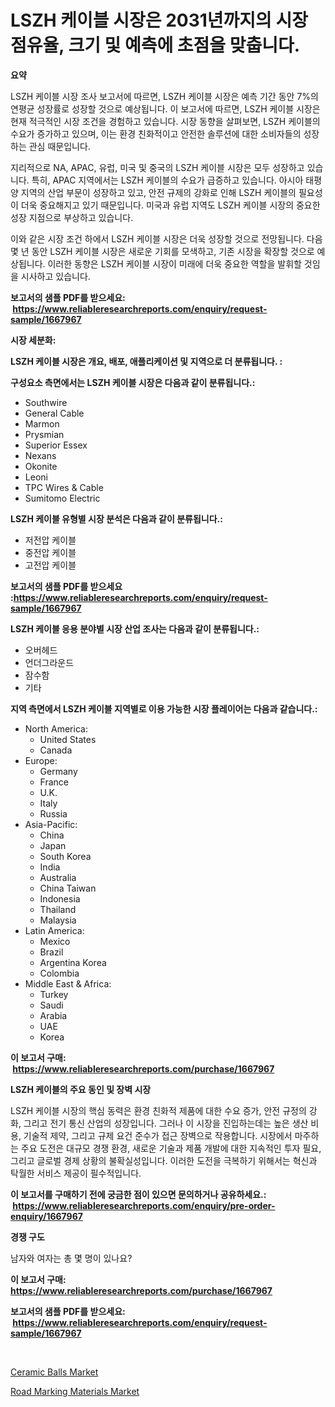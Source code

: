 <p><h1>LSZH 케이블 시장은 2031년까지의 시장 점유율, 크기 및 예측에 초점을 맞춥니다.</h1></p><p><strong>요약</strong></p>
<p><p>LSZH 케이블 시장 조사 보고서에 따르면, LSZH 케이블 시장은 예측 기간 동안 7%의 연평균 성장률로 성장할 것으로 예상됩니다. 이 보고서에 따르면, LSZH 케이블 시장은 현재 적극적인 시장 조건을 경험하고 있습니다. 시장 동향을 살펴보면, LSZH 케이블의 수요가 증가하고 있으며, 이는 환경 친화적이고 안전한 솔루션에 대한 소비자들의 성장하는 관심 때문입니다.</p><p>지리적으로 NA, APAC, 유럽, 미국 및 중국의 LSZH 케이블 시장은 모두 성장하고 있습니다. 특히, APAC 지역에서는 LSZH 케이블의 수요가 급증하고 있습니다. 아시아 태평양 지역의 산업 부문이 성장하고 있고, 안전 규제의 강화로 인해 LSZH 케이블의 필요성이 더욱 중요해지고 있기 때문입니다. 미국과 유럽 지역도 LSZH 케이블 시장의 중요한 성장 지점으로 부상하고 있습니다.</p><p>이와 같은 시장 조건 하에서 LSZH 케이블 시장은 더욱 성장할 것으로 전망됩니다. 다음 몇 년 동안 LSZH 케이블 시장은 새로운 기회를 모색하고, 기존 시장을 확장할 것으로 예상됩니다. 이러한 동향은 LSZH 케이블 시장이 미래에 더욱 중요한 역할을 발휘할 것임을 시사하고 있습니다.</p></p>
<p><strong>보고서의 샘플 PDF를 받으세요: &nbsp;<a href="https://www.reliableresearchreports.com/enquiry/request-sample/1667967">https://www.reliableresearchreports.com/enquiry/request-sample/1667967</a></strong></p>
<p><strong>시장 세분화:</strong></p>
<p><strong> LSZH 케이블 시장은 개요, 배포, 애플리케이션 및 지역으로 더 분류됩니다. :</strong></p>
<p><strong>구성요소 측면에서는 LSZH 케이블 시장은 다음과 같이 분류됩니다.:</strong></p>
<p><ul><li>Southwire</li><li>General Cable</li><li>Marmon</li><li>Prysmian</li><li>Superior Essex</li><li>Nexans</li><li>Okonite</li><li>Leoni</li><li>TPC Wires & Cable</li><li>Sumitomo Electric</li></ul></p>
<p><strong> LSZH 케이블 유형별 시장 분석은 다음과 같이 분류됩니다.:</strong></p>
<p><ul><li>저전압 케이블</li><li>중전압 케이블</li><li>고전압 케이블</li></ul></p>
<p><strong>보고서의 샘플 PDF를 받으세요 :<a href="https://www.reliableresearchreports.com/enquiry/request-sample/1667967">https://www.reliableresearchreports.com/enquiry/request-sample/1667967</a></strong></p>
<p><strong> LSZH 케이블 응용 분야별 시장 산업 조사는 다음과 같이 분류됩니다.:</strong></p>
<p><ul><li>오버헤드</li><li>언더그라운드</li><li>잠수함</li><li>기타</li></ul></p>
<p><strong>지역 측면에서 LSZH 케이블 지역별로 이용 가능한 시장 플레이어는 다음과 같습니다.:</strong></p>
<p><ul>
    <li>
        North America:
        <ul>
            <li>United States</li>
            <li>Canada</li>
        </ul>
    </li>
    <li>
        Europe:
        <ul>
            <li>Germany</li>
            <li>France</li>
            <li>U.K.</li>
            <li>Italy</li>
            <li>Russia</li>
        </ul>
    </li>
    <li>
        Asia-Pacific:
        <ul>
            <li>China</li>
            <li>Japan</li>
            <li>South Korea</li>
            <li>India</li>
            <li>Australia</li>
            <li>China Taiwan</li>
            <li>Indonesia</li>
            <li>Thailand</li>
            <li>Malaysia</li>
        </ul>
    </li>
    <li>
        Latin America:
        <ul>
            <li>Mexico</li>
            <li>Brazil</li>
            <li>Argentina Korea</li>
            <li>Colombia</li>
        </ul>
    </li>
    <li>
        Middle East & Africa:
        <ul>
            <li>Turkey</li>
            <li>Saudi</li>
            <li>Arabia</li>
            <li>UAE</li>
            <li>Korea</li>
        </ul>
    </li>
    </ul></p>
<p><strong>이 보고서 구매: &nbsp;<a href="https://www.reliableresearchreports.com/purchase/1667967">https://www.reliableresearchreports.com/purchase/1667967</a></strong></p>
<p><strong>LSZH 케이블의 주요 동인 및 장벽 시장</strong></p>
<p><p>LSZH 케이블 시장의 핵심 동력은 환경 친화적 제품에 대한 수요 증가, 안전 규정의 강화, 그리고 전기 통신 산업의 성장입니다. 그러나 이 시장을 진입하는데는 높은 생산 비용, 기술적 제약, 그리고 규제 요건 준수가 접근 장벽으로 작용합니다. 시장에서 마주하는 주요 도전은 대규모 경쟁 환경, 새로운 기술과 제품 개발에 대한 지속적인 투자 필요, 그리고 글로벌 경제 상황의 불확실성입니다. 이러한 도전을 극복하기 위해서는 혁신과 탁월한 서비스 제공이 필수적입니다.</p></p>
<p><strong>이 보고서를 구매하기 전에 궁금한 점이 있으면 문의하거나 공유하세요.: &nbsp;<a href="https://www.reliableresearchreports.com/enquiry/pre-order-enquiry/1667967">https://www.reliableresearchreports.com/enquiry/pre-order-enquiry/1667967</a></strong></p>
<p><strong>경쟁 구도</strong></p>
<p><p>남자와 여자는 총 몇 명이 있나요?</p></p>
<p><strong>이 보고서 구매: &nbsp; <a href="https://www.reliableresearchreports.com/purchase/1667967">https://www.reliableresearchreports.com/purchase/1667967</a></strong></p>
<p><strong>보고서의 샘플 PDF를 받으세요: &nbsp;<a href="https://www.reliableresearchreports.com/enquiry/request-sample/1667967">https://www.reliableresearchreports.com/enquiry/request-sample/1667967</a></strong><strong></strong></p>
<p>&nbsp;</p>
<p><p><a href="https://nifty-kite-d51.notion.site/Ceramic-Balls-Market-Size-Furnishes-Valuable-Information-Encompassing-Market-Share-Market-Trends-a-a8b0f14fdcc84a23903bf5eb666558f2">Ceramic Balls Market</a></p><p><a href="https://five-trouble-98a.notion.site/Road-Marking-Materials-Market-Size-Global-Industry-Overview-Market-Segmentation-and-Forecast-2024-c52a6e382efb4cf59c77aa1fb8b47990">Road Marking Materials Market</a></p></p>